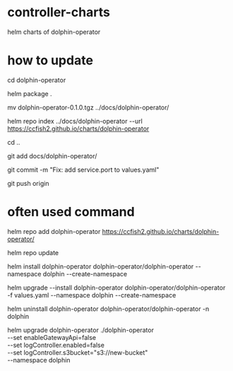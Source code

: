 # controller-charts
helm charts of dolphin-operator

# how to update
cd dolphin-operator

helm package .

mv dolphin-operator-0.1.0.tgz ../docs/dolphin-operator/

helm repo index ../docs/dolphin-operator --url https://ccfish2.github.io/charts/dolphin-operator

cd ..

git add docs/dolphin-operator/

git commit -m "Fix: add service.port to values.yaml"

git push origin

# often used command
helm repo add dolphin-operator https://ccfish2.github.io/charts/dolphin-operator/

helm repo update

helm install dolphin-operator dolphin-operator/dolphin-operator --namespace dolphin --create-namespace

helm upgrade --install dolphin-operator dolphin-operator/dolphin-operator -f values.yaml --namespace dolphin --create-namespace

helm uninstall dolphin-operator dolphin-operator/dolphin-operator -n dolphin

helm upgrade dolphin-operator ./dolphin-operator \
  --set enableGatewayApi=false \
  --set logController.enabled=false \
  --set logController.s3bucket="s3://new-bucket" \
  --namespace dolphin

